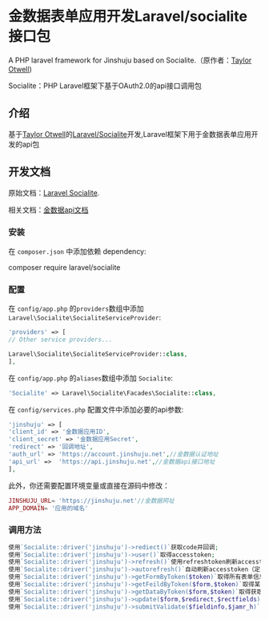 # 金数据表单应用开发Laravel/socialite接口包
A PHP laravel framework for Jinshuju based on Socialite.（原作者：[Taylor Otwell](https://github.com/laravel/socialite))

Socialite：PHP Laravel框架下基于OAuth2.0的api接口调用包

## 介绍

基于[Taylor Otwell](https://github.com/taylorotwell)的[Laravel/Socialite](https://github.com/laravel/socialite)开发,Laravel框架下用于金数据表单应用开发的api包

## 开发文档

原始文档：[Laravel Socialite](https://github.com/laravel/socialite).

相关文档：[金数据api文档](https://github.com/jinshuju/jinshuju-api-docs)

### 安装

在 `composer.json` 中添加依赖 dependency:

composer require laravel/socialite

### 配置

在 `config/app.php` 的`providers`数组中添加`Laravel\Socialite\SocialiteServiceProvider`:

```php
'providers' => [
// Other service providers...

Laravel\Socialite\SocialiteServiceProvider::class,
],
```

在 `config/app.php` 的`aliases`数组中添加 `Socialite`:

```php
'Socialite' => Laravel\Socialite\Facades\Socialite::class,
```

在 `config/services.php` 配置文件中添加必要的api参数:

```php
'jinshuju' => [
'client_id' => '金数据应用ID',
'client_secret' => '金数据应用Secret',
'redirect' => '回调地址',
'auth_url' => 'https://account.jinshuju.net',//金数据认证地址
'api_url' =>  'https://api.jinshuju.net',//金数据api接口地址
],
```

此外，你还需要配置环境变量或直接在源码中修改：

```php
JINSHUJU_URL= 'https://jinshuju.net'//金数据网址
APP_DOMAIN= '应用的域名'
```

### 调用方法

```php
使用`Socialite::driver('jinshuju')->rediect()`获取code并回调;
使用`Socialite::driver('jinshuju')->user()`取得accesstoken;
使用`Socialite::driver('jinshuju')->refresh()`使用refreshtoken刷新accesstoken;
使用`Socialite::driver('jinshuju')->autorefresh()`自动刷新accesstoken（定时任务crontab时使用）;
使用`Socialite::driver('jinshuju')->getFormByToken($token)`取得所有表单信息（$token为accesstoken）;
使用`Socialite::driver('jinshuju')->getFeildByToken($form,$token)`取得某个表单的所有字段信息（$form为表单的token（例如，https://jinshuju.net/forms/wBqXiH中的wBqXiH），$token为accesstoken）;
使用`Socialite::driver('jinshuju')->getDataByToken($form,$token)`取得获取表单某个字段的所有数据（同上）;
使用`Socialite::driver('jinshuju')->update($form,$redirect,$rectfields)`更新表单的跳转地址及附带参数;（$form为表单的token，$redirect为跳转地址，$rectfields为附带参数即选择的字段token如field_2）
使用`Socialite::driver('jinshuju')->submitValidate($fieldinfo,$jamr_h)`验证表单是否为有效提交;
```




